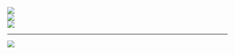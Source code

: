   ![](https://github-readme-stats.vercel.app/api?username=Bald-11&theme=dark&hide_border=false&include_all_commits=true&count_private=true)<br/>
  ![](https://github-readme-streak-stats.herokuapp.com/?user=Bald-11&theme=dark&hide_border=false)<br/>
  ![](https://github-readme-stats.vercel.app/api/top-langs/?username=Bald-11&theme=dark&hide_border=false&include_all_commits=true&count_private=true&layout=compact)
  
  ---
  [![](https://visitcount.itsvg.in/api?id=Bald-11&icon=0&color=0)](https://visitcount.itsvg.in)

